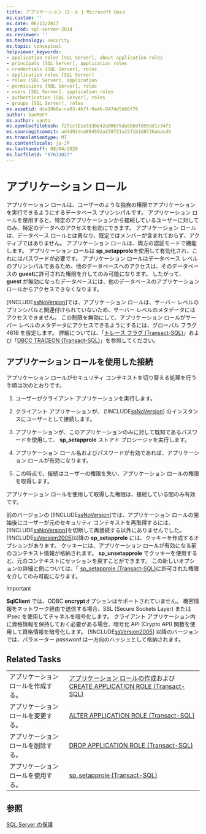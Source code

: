 ```yaml
---
title: アプリケーション ロール | Microsoft Docs
ms.custom: ''
ms.date: 06/13/2017
ms.prod: sql-server-2014
ms.reviewer: ''
ms.technology: security
ms.topic: conceptual
helpviewer_keywords:
- application roles [SQL Server], about application roles
- principals [SQL Server], application roles
- credentials [SQL Server], roles
- application roles [SQL Server]
- roles [SQL Server], application
- permissions [SQL Server], roles
- users [SQL Server], application roles
- authentication [SQL Server], roles
- groups [SQL Server], roles
ms.assetid: dca18b8a-ca03-4b7f-9a46-8474d5b66f76
author: VanMSFT
ms.author: vanto
ms.openlocfilehash: f2fcc7b1e333bb42a00675da5bb9fd559d1c34f1
ms.sourcegitcommit: ad4d92dce894592a259721a1571b1d8736abacdb
ms.translationtype: MT
ms.contentlocale: ja-JP
ms.lasthandoff: 08/04/2020
ms.locfileid: "87633027"
---
```

# <a name="application-roles"></a>アプリケーション ロール
  アプリケーション ロールは、ユーザーのような独自の権限でアプリケーションを実行できるようにするデータベース プリンシパルです。 アプリケーション ロールを使用すると、特定のアプリケーションから接続しているユーザーに対してのみ、特定のデータへのアクセスを有効にできます。 アプリケーション ロールは、データベース ロールとは異なり、既定ではメンバーが含まれておらず、アクティブではありません。 アプリケーション ロールは、両方の認証モードで機能します。 アプリケーション ロールは **sp_setapprole**を使用して有効化され、これにはパスワードが必要です。 アプリケーション ロールはデータベース レベルのプリンシパルであるため、他のデータベースへのアクセスは、そのデータベースの **guest**に許可された権限を介してのみ可能になります。 したがって、 **guest** が無効になったデータベースには、他のデータベースのアプリケーション ロールからアクセスできなくなります。  
  
 [!INCLUDE[ssNoVersion](../../../includes/ssnoversion-md.md)]では、アプリケーション ロールは、サーバー レベルのプリンシパルと関連付けられていないため、サーバー レベルのメタデータにはアクセスできません。 この制限を無効にして、アプリケーション ロールがサーバー レベルのメタデータにアクセスできるようにするには、グローバル フラグ 4616 を設定します。 詳細については、「[トレース フラグ &#40;Transact-SQL&#41;](/sql/t-sql/database-console-commands/dbcc-traceon-trace-flags-transact-sql)」および「[DBCC TRACEON &#40;Transact-SQL&#41;](/sql/t-sql/database-console-commands/dbcc-traceon-transact-sql)」を参照してください。  
  
## <a name="connecting-with-an-application-role"></a>アプリケーション ロールを使用した接続  
 アプリケーション ロールがセキュリティ コンテキストを切り替える処理を行う手順は次のとおりです。  
  
1.  ユーザーがクライアント アプリケーションを実行します。  
  
2.  クライアント アプリケーションが、 [!INCLUDE[ssNoVersion](../../../includes/ssnoversion-md.md)] のインスタンスにユーザーとして接続します。  
  
3.  アプリケーションが、このアプリケーションのみに対して既知であるパスワードを使用して、 **sp_setapprole** ストアド プロシージャを実行します。  
  
4.  アプリケーション ロール名およびパスワードが有効であれば、アプリケーション ロールが有効になります。  
  
5.  この時点で、接続はユーザーの権限を失い、アプリケーション ロールの権限を取得します。  
  
 アプリケーション ロールを使用して取得した権限は、接続している間のみ有効です。  
  
 前のバージョンの [!INCLUDE[ssNoVersion](../../../includes/ssnoversion-md.md)]では、アプリケーション ロールの開始後にユーザーが元のセキュリティ コンテキストを再取得するには、 [!INCLUDE[ssNoVersion](../../../includes/ssnoversion-md.md)]を切断して再接続する以外にありませんでした。 [!INCLUDE[ssVersion2005](../../../includes/ssversion2005-md.md)]以降の **sp_setapprole** には、クッキーを作成するオプションがあります。 クッキーには、アプリケーション ロールが有効になる前のコンテキスト情報が格納されます。 **sp_unsetapprole** でクッキーを使用すると、元のコンテキストにセッションを戻すことができます。 この新しいオプションの詳細と例については、「 [sp_setapprole &#40;Transact-SQL&#41;](/sql/relational-databases/system-stored-procedures/sp-setapprole-transact-sql)に許可された権限を介してのみ可能になります。  
  
> [!IMPORTANT]  
>  **SqlClient** では、ODBC **encrypt**オプションはサポートされていません。 機密情報をネットワーク経由で送信する場合、SSL (Secure Sockets Layer) または IPsec を使用してチャネルを暗号化します。 クライアント アプリケーション内に資格情報を保持しておく必要がある場合、暗号化 API (Crypto API) 関数を使用して資格情報を暗号化します。 [!INCLUDE[ssVersion2005](../../../includes/ssversion2005-md.md)] 以降のバージョンでは、パラメーター *password* は一方向のハッシュとして格納されます。  
  
## <a name="related-tasks"></a>Related Tasks  
  
|||  
|-|-|  
|アプリケーション ロールを作成する。|[アプリケーション ロールの作成](create-an-application-role.md)および [CREATE APPLICATION ROLE &#40;Transact-SQL&#41;](/sql/t-sql/statements/create-application-role-transact-sql)|  
|アプリケーション ロールを変更する。|[ALTER APPLICATION ROLE &#40;Transact-SQL&#41;](/sql/t-sql/statements/alter-application-role-transact-sql)|  
|アプリケーション ロールを削除する。|[DROP APPLICATION ROLE &#40;Transact-SQL&#41;](/sql/t-sql/statements/drop-application-role-transact-sql)|  
|アプリケーション ロールを使用する。|[sp_setapprole &#40;Transact-SQL&#41;](/sql/relational-databases/system-stored-procedures/sp-setapprole-transact-sql)|  
  
## <a name="see-also"></a>参照  
 [SQL Server の保護](../securing-sql-server.md)  
  
  

